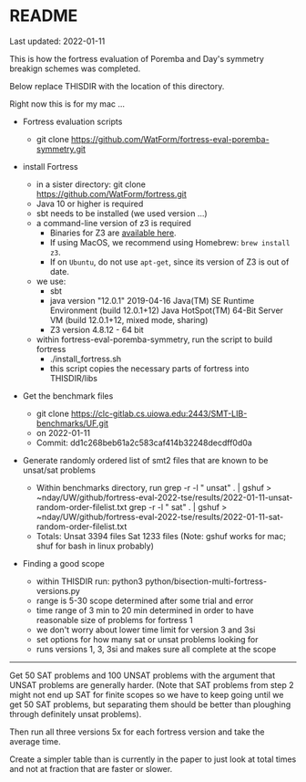 # README

Last updated: 2022-01-11

This is how the fortress evaluation of Poremba and Day's symmetry breakign schemes was completed.

Below replace THISDIR with the location of this directory.

Right now this is for my mac ...

* Fortress evaluation scripts
	- git clone https://github.com/WatForm/fortress-eval-poremba-symmetry.git
	
* install Fortress
	- in a sister directory: git clone https://github.com/WatForm/fortress.git
	- Java 10 or higher is required
	- sbt needs to be installed (we used version ...)
	- a command-line version of z3 is required
		+ Binaries for Z3 are [available here](https://github.com/Z3Prover/z3/releases).
    	+ If using MacOS, we recommend using Homebrew: `brew install z3`.
    	+ If on `Ubuntu`, do not use `apt-get`, since its version of Z3 is out of date.
    - we use:
    	+ sbt 
		+ java version "12.0.1" 2019-04-16
			Java(TM) SE Runtime Environment (build 12.0.1+12)
			Java HotSpot(TM) 64-Bit Server VM (build 12.0.1+12, mixed mode, sharing)
    	+ Z3 version 4.8.12 - 64 bit    
	- within fortress-eval-poremba-symmetry, run the script to build fortress 
		+ ./install_fortress.sh
		+ this script copies the necessary parts of fortress into THISDIR/libs
		
* Get the benchmark files
	- git clone https://clc-gitlab.cs.uiowa.edu:2443/SMT-LIB-benchmarks/UF.git
	- on 2022-01-11
	- Commit: dd1c268beb61a2c583caf414b32248decdff0d0a

* Generate randomly ordered list of smt2 files that are known to be unsat/sat problems
	- Within benchmarks directory, run
		grep -r -l " unsat" . | gshuf >  ~nday/UW/github/fortress-eval-2022-tse/results/2022-01-11-unsat-random-order-filelist.txt
		grep -r -l " sat" . | gshuf > ~nday/UW/github/fortress-eval-2022-tse/results/2022-01-11-sat-random-order-filelist.txt
	- Totals: Unsat 3394 files Sat 1233 files
	(Note: gshuf works for mac; shuf for bash in linux probably)

* Finding a good scope
	- within THISDIR run: python3 python/bisection-multi-fortress-versions.py
	- range is 5-30 scope determined after some trial and error
	- time range of 3 min to 20 min determined in order to have reasonable size of problems for fortress 1 
	- we don't worry about lower time limit for version 3 and 3si
	- set options for how many sat or unsat problems looking for
	- runs versions 1, 3, 3si and makes sure all complete at the scope
	
****


Get 50 SAT problems and 100 UNSAT problems with the argument that UNSAT problems are generally harder. (Note that SAT problems from step 2 might not end up SAT for finite scopes so we have to keep going until we get 50 SAT problems, but separating them should be better than ploughing through definitely unsat problems).


Then run all three versions 5x for each fortress version and take the average time.


Create a simpler table than is currently in the paper to just look at total times and not at fraction that are faster or slower.
